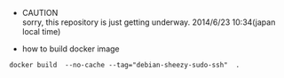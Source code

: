 - CAUTION  
sorry, this repository is just getting underway.
2014/6/23 10:34(japan local time)

- how to build docker image 
```
docker build  --no-cache --tag="debian-sheezy-sudo-ssh"  . 
```
